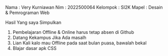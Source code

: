 Nama : Very Kurniawan
Nim  : 2022500064
Kelompok : SI2K
Mapel : Desain & Pemrograman Web

Hasil Yang saya Simpulkan
1. Pembelajaran Offline & Online harus tetap absen di Github
2. Datang Kekampus Jika Ada masalh
3. Lian Kali kalo mau Offline pada saat bulan puasa, bawalah bekal
4. Blajar dasar apk CSS
